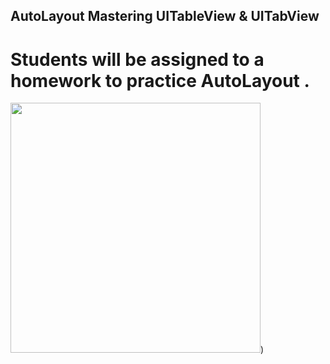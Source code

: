 ## AutoLayout Mastering UITableView & UITabView
# Students will be assigned to a homework to practice AutoLayout . 



<img src = https://user-images.githubusercontent.com/34104180/141259611-dfe3b672-6f70-43e8-a92a-53b500c0a107.PNG width="400" hieght="400" />)





